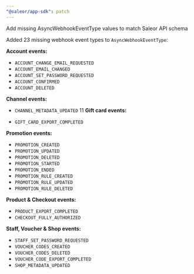 ```yaml
---
"@saleor/app-sdk": patch
---
```


Add missing AsyncWebhookEventType values to match Saleor API schema

Added 23 missing webhook event types to `AsyncWebhookEventType`:

**Account events:**

- `ACCOUNT_CHANGE_EMAIL_REQUESTED`
- `ACCOUNT_EMAIL_CHANGED`
- `ACCOUNT_SET_PASSWORD_REQUESTED`
- `ACCOUNT_CONFIRMED`
- `ACCOUNT_DELETED`

**Channel events:**

- `CHANNEL_METADATA_UPDATED`
  11
  **Gift card events:**

- `GIFT_CARD_EXPORT_COMPLETED`

**Promotion events:**

- `PROMOTION_CREATED`
- `PROMOTION_UPDATED`
- `PROMOTION_DELETED`
- `PROMOTION_STARTED`
- `PROMOTION_ENDED`
- `PROMOTION_RULE_CREATED`
- `PROMOTION_RULE_UPDATED`
- `PROMOTION_RULE_DELETED`

**Product & Checkout events:**

- `PRODUCT_EXPORT_COMPLETED`
- `CHECKOUT_FULLY_AUTHORIZED`

**Staff, Voucher & Shop events:**

- `STAFF_SET_PASSWORD_REQUESTED`
- `VOUCHER_CODES_CREATED`
- `VOUCHER_CODES_DELETED`
- `VOUCHER_CODE_EXPORT_COMPLETED`
- `SHOP_METADATA_UPDATED`
